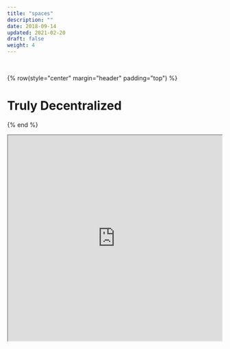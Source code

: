 ```yaml
---
title: "spaces"
description: ""
date: 2018-09-14
updated: 2021-02-20
draft: false
weight: 4
---
```




<br>

<!-- section 1 (co-found) -->

{% row(style="center" margin="header" padding="top") %}

# Truly Decentralized

{% end %}


<div class="map">

<iframe src="https://www.google.com/maps/d/u/0/embed?mid=13j9YfHtWb6GbhyfbMfyD2hgo74FarPM&ehbc=2E312F" width="100%" height="480"></iframe>

</div>

<style>
  .map{
      display: flex;
      width: 100%;
      /* height: 100vh; */
      justify-content: center;
      align-items: center;
  }
  
  </style>
